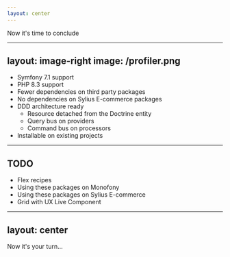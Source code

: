 ```yaml
---
layout: center
---
```


Now it's time to conclude

---
layout: image-right
image: /profiler.png
---

<v-clicks>

- Symfony 7.1 support
- PHP 8.3 support
- Fewer dependencies on third party packages
- No dependencies on Sylius E-commerce packages
- DDD architecture ready
    - Resource detached from the Doctrine entity
    - Query bus on providers
    - Command bus on processors
- Installable on existing projects  

</v-clicks>

---

## TODO

<v-clicks>

- Flex recipes
- Using these packages on Monofony
- Using these packages on Sylius E-commerce
- Grid with UX Live Component

</v-clicks>

---
layout: center
---

Now it's your turn...
